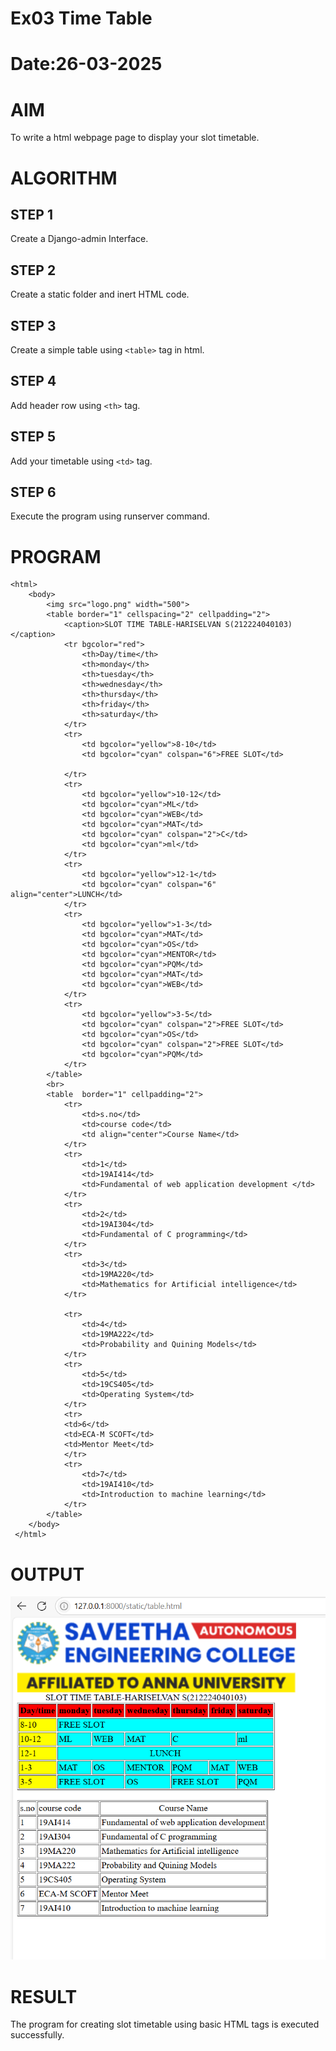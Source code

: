 # Ex03 Time Table
# Date:26-03-2025
# AIM
To write a html webpage page to display your slot timetable.

# ALGORITHM
## STEP 1
Create a Django-admin Interface.

## STEP 2
Create a static folder and inert HTML code.

## STEP 3
Create a simple table using `<table>` tag in html.

## STEP 4
Add header row using `<th>` tag.

## STEP 5
Add your timetable using `<td>` tag.

## STEP 6
Execute the program using runserver command.

# PROGRAM
```
<html>
    <body>
        <img src="logo.png" width="500">
        <table border="1" cellspacing="2" cellpadding="2">
            <caption>SLOT TIME TABLE-HARISELVAN S(212224040103)</caption>
            <tr bgcolor="red">
                <th>Day/time</th>
                <th>monday</th>
                <th>tuesday</th>
                <th>wednesday</th>
                <th>thursday</th>
                <th>friday</th>
                <th>saturday</th>
            </tr>
            <tr>
                <td bgcolor="yellow">8-10</td>
                <td bgcolor="cyan" colspan="6">FREE SLOT</td>
                
            </tr>
            <tr>
                <td bgcolor="yellow">10-12</td>
                <td bgcolor="cyan">ML</td>
                <td bgcolor="cyan">WEB</td>
                <td bgcolor="cyan">MAT</td>
                <td bgcolor="cyan" colspan="2">C</td>
                <td bgcolor="cyan">ml</td>
            </tr>
            <tr>
                <td bgcolor="yellow">12-1</td>
                <td bgcolor="cyan" colspan="6" align="center">LUNCH</td>
            </tr>
            <tr>
                <td bgcolor="yellow">1-3</td>
                <td bgcolor="cyan">MAT</td>
                <td bgcolor="cyan">OS</td>
                <td bgcolor="cyan">MENTOR</td>
                <td bgcolor="cyan">PQM</td>
                <td bgcolor="cyan">MAT</td>
                <td bgcolor="cyan">WEB</td>
            </tr>
            <tr>
                <td bgcolor="yellow">3-5</td> 
                <td bgcolor="cyan" colspan="2">FREE SLOT</td>
                <td bgcolor="cyan">OS</td>
                <td bgcolor="cyan" colspan="2">FREE SLOT</td>
                <td bgcolor="cyan">PQM</td>
            </tr>
        </table>
        <br>
        <table  border="1" cellpadding="2">
            <tr>
                <td>s.no</td>
                <td>course code</td>
                <td align="center">Course Name</td>
            </tr>
            <tr>
                <td>1</td>
                <td>19AI414</td>
                <td>Fundamental of web application development </td>
            </tr>
            <tr>
                <td>2</td>
                <td>19AI304</td>
                <td>Fundamental of C programming</td>
            </tr>
            <tr>
                <td>3</td>
                <td>19MA220</td>
                <td>Mathematics for Artificial intelligence</td>
            </tr>
           
            <tr>
                <td>4</td>
                <td>19MA222</td>
                <td>Probability and Quining Models</td>
            </tr>
            <tr>
                <td>5</td>
                <td>19CS405</td>
                <td>Operating System</td>
            </tr>
            <tr>
            <td>6</td>
            <td>ECA-M SCOFT</td>
            <td>Mentor Meet</td>
            </tr>
            <tr>
                <td>7</td>
                <td>19AI410</td>
                <td>Introduction to machine learning</td>
            </tr>
        </table>
    </body>
 </html>
 ```
# OUTPUT
![alt text](<Screenshot 2025-03-26 211852.png>)
# RESULT
The program for creating slot timetable using basic HTML tags is executed successfully.
